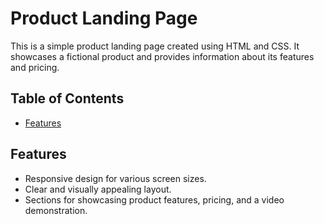 # Product Landing Page

This is a simple product landing page created using HTML and CSS. It showcases a fictional product and provides information about its features and pricing.

## Table of Contents

- [Features](#features)

## Features

- Responsive design for various screen sizes.
- Clear and visually appealing layout.
- Sections for showcasing product features, pricing, and a video demonstration.

